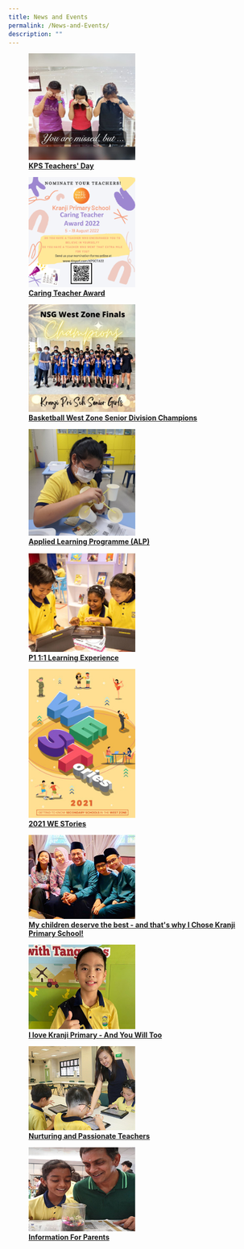 ```yaml
---
title: News and Events
permalink: /News-and-Events/
description: ""
---
```

<div>

<div>

<a href="[https://www-broadricksec-moe-edu-sg-admin.cwp.sg/cca/uniformed-groups/red-cross](https://www-broadricksec-moe-edu-sg-admin.cwp.sg/cca/uniformed-groups/red-cross)">
	
<figure>
<img style="width:50%" src="/images/News%20and%20Events/N1.jpg">
<figcaption> <strong> KPS Teachers' Day </strong> </figcaption>  
</figure>
	
</a>

</div>

<div>

</div>

</div>

<div>

<div>

<a href="[https://www-broadricksec-moe-edu-sg-admin.cwp.sg/cca/uniformed-groups/red-cross](https://www-broadricksec-moe-edu-sg-admin.cwp.sg/cca/uniformed-groups/red-cross)">
	
<figure>
<img style="width:50%" src="/images/News%20and%20Events/N2.jpg">
<figcaption> <strong> Caring Teacher Award </strong> </figcaption>  
</figure>
	
</a>

</div>

<div>

</div>

</div>

<div>

<div>

<a href="[https://www-broadricksec-moe-edu-sg-admin.cwp.sg/cca/uniformed-groups/red-cross](https://www-broadricksec-moe-edu-sg-admin.cwp.sg/cca/uniformed-groups/red-cross)">
	
<figure>
<img style="width:50%" src="/images/News%20and%20Events/N3.jpg">
<figcaption> <strong> Basketball West Zone Senior Division Champions </strong> </figcaption>  
</figure>
	
</a>

</div>

<div>

</div>

</div>

<div>

<div>

<a href="[https://www-broadricksec-moe-edu-sg-admin.cwp.sg/cca/uniformed-groups/red-cross](https://www-broadricksec-moe-edu-sg-admin.cwp.sg/cca/uniformed-groups/red-cross)">
	
<figure>
<img style="width:50%" src="/images/News%20and%20Events/N4.jpg">
<figcaption> <strong> Applied Learning Programme (ALP) </strong> </figcaption>  
</figure>
	
</a>

</div>

<div>

</div>

</div>

<div>

<div>

<a href="[https://www-broadricksec-moe-edu-sg-admin.cwp.sg/cca/uniformed-groups/red-cross](https://www-broadricksec-moe-edu-sg-admin.cwp.sg/cca/uniformed-groups/red-cross)">
	
<figure>
<img style="width:50%" src="/images/News%20and%20Events/N5.jpg">
<figcaption> <strong> P1 1:1 Learning Experience </strong> </figcaption>  
</figure>
	
</a>

</div>

<div>

</div>

</div>

<div>

<div>

<a href="[https://www-broadricksec-moe-edu-sg-admin.cwp.sg/cca/uniformed-groups/red-cross](https://www-broadricksec-moe-edu-sg-admin.cwp.sg/cca/uniformed-groups/red-cross)">
	
<figure>
<img style="width:50%" src="/images/News%20and%20Events/N6.jpg">
<figcaption> <strong> 2021 WE STories </strong> </figcaption>  
</figure>
	
</a>

</div>

<div>

</div>

</div>

<div>

<div>

<a href="[https://www-broadricksec-moe-edu-sg-admin.cwp.sg/cca/uniformed-groups/red-cross](https://www-broadricksec-moe-edu-sg-admin.cwp.sg/cca/uniformed-groups/red-cross)">
	
<figure>
<img style="width:50%" src="/images/News%20and%20Events/N7.jpg">
<figcaption> <strong> My children deserve the best - and that's why I Chose Kranji Primary School! </strong> </figcaption>  
</figure>
	
</a>

</div>

<div>

</div>

</div>

<div>

<div>

<a href="[https://www-broadricksec-moe-edu-sg-admin.cwp.sg/cca/uniformed-groups/red-cross](https://www-broadricksec-moe-edu-sg-admin.cwp.sg/cca/uniformed-groups/red-cross)">
	
<figure>
<img style="width:50%" src="/images/News%20and%20Events/N8.jpg">
<figcaption> <strong> I love Kranji Primary - And You Will Too </strong> </figcaption>  
</figure>
	
</a>

</div>

<div>

</div>

</div>

<div>

<div>

<a href="[https://www-broadricksec-moe-edu-sg-admin.cwp.sg/cca/uniformed-groups/red-cross](https://www-broadricksec-moe-edu-sg-admin.cwp.sg/cca/uniformed-groups/red-cross)">
	
<figure>
<img style="width:50%" src="/images/News%20and%20Events/N9.jpg">
<figcaption> <strong> Nurturing and Passionate Teachers </strong> </figcaption>  
</figure>
	
</a>

</div>

<div>

</div>

</div>

<div>

<div>

<a href="[https://www-broadricksec-moe-edu-sg-admin.cwp.sg/cca/uniformed-groups/red-cross](https://www-broadricksec-moe-edu-sg-admin.cwp.sg/cca/uniformed-groups/red-cross)">
	
<figure>
<img style="width:50%" src="/images/News%20and%20Events/N10.jpg">
<figcaption> <strong> Information For Parents </strong> </figcaption>  
</figure>
	
</a>

</div>

<div>

</div>

</div>